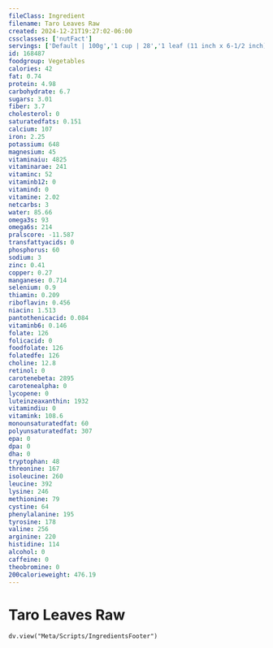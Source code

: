 ```yaml
---
fileClass: Ingredient
filename: Taro Leaves Raw
created: 2024-12-21T19:27:02-06:00
cssclasses: ['nutFact']
servings: ['Default | 100g','1 cup | 28','1 leaf (11 inch x 6-1/2 inch) | 10']
id: 168487
foodgroup: Vegetables
calories: 42
fat: 0.74
protein: 4.98
carbohydrate: 6.7
sugars: 3.01
fiber: 3.7
cholesterol: 0
saturatedfats: 0.151
calcium: 107
iron: 2.25
potassium: 648
magnesium: 45
vitaminaiu: 4825
vitaminarae: 241
vitaminc: 52
vitaminb12: 0
vitamind: 0
vitamine: 2.02
netcarbs: 3
water: 85.66
omega3s: 93
omega6s: 214
pralscore: -11.587
transfattyacids: 0
phosphorus: 60
sodium: 3
zinc: 0.41
copper: 0.27
manganese: 0.714
selenium: 0.9
thiamin: 0.209
riboflavin: 0.456
niacin: 1.513
pantothenicacid: 0.084
vitaminb6: 0.146
folate: 126
folicacid: 0
foodfolate: 126
folatedfe: 126
choline: 12.8
retinol: 0
carotenebeta: 2895
carotenealpha: 0
lycopene: 0
luteinzeaxanthin: 1932
vitamindiu: 0
vitamink: 108.6
monounsaturatedfat: 60
polyunsaturatedfat: 307
epa: 0
dpa: 0
dha: 0
tryptophan: 48
threonine: 167
isoleucine: 260
leucine: 392
lysine: 246
methionine: 79
cystine: 64
phenylalanine: 195
tyrosine: 178
valine: 256
arginine: 220
histidine: 114
alcohol: 0
caffeine: 0
theobromine: 0
200calorieweight: 476.19
---
```


# Taro Leaves Raw

```dataviewjs
dv.view("Meta/Scripts/IngredientsFooter")
```